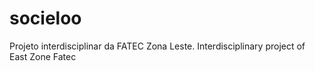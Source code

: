 # socieloo
 Projeto interdisciplinar da FATEC Zona Leste.
 Interdisciplinary project of East Zone Fatec
